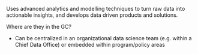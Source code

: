 Uses advanced analytics and modelling techniques to turn raw data into actionable insights, and develops data driven products and solutions.

Where are they in the GC?
* Can be centralized in an organizational data science team (e.g. within a Chief Data Office) or embedded within program/policy areas